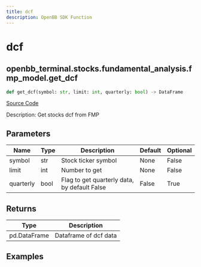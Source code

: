 ```yaml
---
title: dcf
description: OpenBB SDK Function
---
```


# dcf

## openbb_terminal.stocks.fundamental_analysis.fmp_model.get_dcf

```python title='openbb_terminal/stocks/fundamental_analysis/fmp_model.py'
def get_dcf(symbol: str, limit: int, quarterly: bool) -> DataFrame
```
[Source Code](https://github.com/OpenBB-finance/OpenBBTerminal/tree/main/openbb_terminal/stocks/fundamental_analysis/fmp_model.py#L173)

Description: Get stocks dcf from FMP

## Parameters

| Name | Type | Description | Default | Optional |
| ---- | ---- | ----------- | ------- | -------- |
| symbol | str | Stock ticker symbol | None | False |
| limit | int | Number to get | None | False |
| quarterly | bool | Flag to get quarterly data, by default False | False | True |

## Returns

| Type | Description |
| ---- | ----------- |
| pd.DataFrame | Dataframe of dcf data |

## Examples

